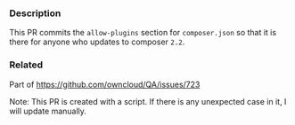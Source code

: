 ### Description
This PR commits the `allow-plugins` section for `composer.json` so that it is there for anyone who updates to composer `2.2`.

### Related
Part of https://github.com/owncloud/QA/issues/723

Note: This PR is created with a script. If there is any unexpected case in it, I will update manually.
